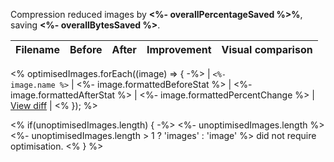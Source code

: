 Compression reduced images by <strong><%- overallPercentageSaved %>%</strong>,
saving <strong><%- overallBytesSaved %></strong>.

| Filename | Before | After | Improvement | Visual comparison |
| -------- | ------ | ----- | ----------- | ----------------- |

<% optimisedImages.forEach((image) => { -%> | <code><%- image.name %></code> |
<%- image.formattedBeforeStat %> | <%- image.formattedAfterStat %> | <%-
image.formattedPercentChange %> | [View diff](<%- image.diffUrl %>) | <% }); %>

<% if(unoptimisedImages.length) { -%> <%- unoptimisedImages.length %> <%-
unoptimisedImages.length > 1 ? 'images' : 'image' %> did not require
optimisation. <% } %>
